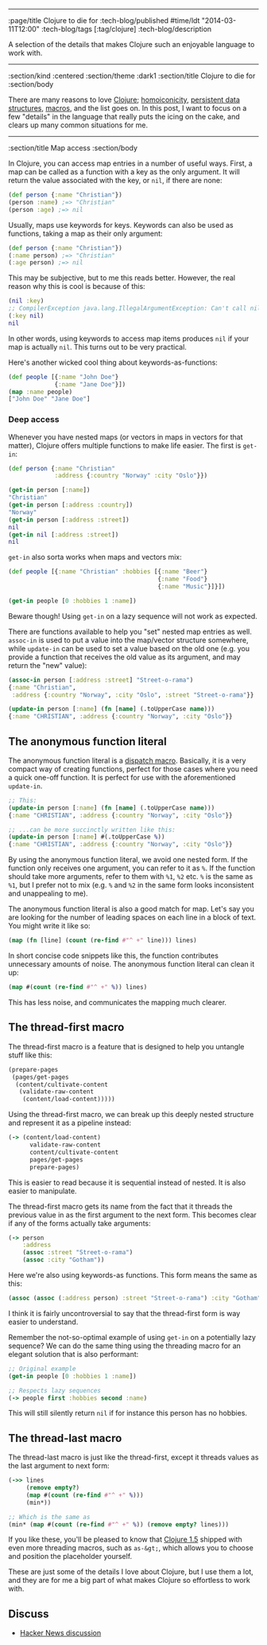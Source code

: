 --------------------------------------------------------------------------------
:page/title Clojure to die for
:tech-blog/published #time/ldt "2014-03-11T12:00"
:tech-blog/tags [:tag/clojure]
:tech-blog/description

A selection of the details that makes Clojure such an enjoyable language to work
with.

--------------------------------------------------------------------------------
:section/kind :centered
:section/theme :dark1
:section/title Clojure to die for
:section/body

There are many reasons to love [Clojure](http://clojure.org);
[homoiconicity](http://en.wikipedia.org/wiki/Homoiconicity),
[persistent data structures](http://en.wikipedia.org/wiki/Persistent_data_structure),
[macros](http://clojure.org/macros), and the list goes on. In this post, I want
to focus on a few "details" in the language that really puts the icing on the
cake, and clears up many common situations for me.

--------------------------------------------------------------------------------
:section/title Map access
:section/body

In Clojure, you can access map entries in a number of useful ways. First, a map
can be called as a function with a key as the only argument. It will return the
value associated with the key, or `nil`, if there are none:

```clj
(def person {:name "Christian"})
(person :name) ;=> "Christian"
(person :age) ;=> nil
```

Usually, maps use keywords for keys. Keywords can also be used as functions,
taking a map as their only argument:

```clj
(def person {:name "Christian"})
(:name person) ;=> "Christian"
(:age person) ;=> nil
```

This may be subjective, but to me this reads better. However, the real reason
why this is cool is because of this:

```clj
(nil :key)
;; CompilerException java.lang.IllegalArgumentException: Can't call nil, compiling:(/private/var/folders/56/h3kfyd9n0r16f42bf4swkszm0000gn/T/form-init2716363333658506112.clj:1:1)
(:key nil)
nil
```

In other words, using keywords to access map items produces `nil` if your map is
actually `nil`. This turns out to be very practical.

Here's another wicked cool thing about keywords-as-functions:

```clj
(def people [{:name "John Doe"}
             {:name "Jane Doe"}])
(map :name people)
["John Doe" "Jane Doe"]
```

### Deep access

Whenever you have nested maps (or vectors in maps in vectors for that matter),
Clojure offers multiple functions to make life easier. The first is
`get-in`:

```clj
(def person {:name "Christian"
             :address {:country "Norway" :city "Oslo"}})

(get-in person [:name])
"Christian"
(get-in person [:address :country])
"Norway"
(get-in person [:address :street])
nil
(get-in nil [:address :street])
nil
```

`get-in` also sorta works when maps and vectors mix:

```clj
(def people [{:name "Christian" :hobbies [{:name "Beer"}
                                          {:name "Food"}
                                          {:name "Music"}]}])

(get-in people [0 :hobbies 1 :name])
```

Beware though! Using `get-in` on a lazy sequence will not work as expected.

There are functions available to help you "set" nested map entries as well.
`assoc-in` is used to put a value into the map/vector structure
somewhere, while `update-in` can be used to set a value based on the
old one (e.g. you provide a function that receives the old value as its
argument, and may return the "new" value):

```clj
(assoc-in person [:address :street] "Street-o-rama")
{:name "Christian",
 :address {:country "Norway", :city "Oslo", :street "Street-o-rama"}}

(update-in person [:name] (fn [name] (.toUpperCase name)))
{:name "CHRISTIAN", :address {:country "Norway", :city "Oslo"}}
```

## The anonymous function literal
<a name="anon-fn"></a>

The anonymous function literal is
a [dispatch macro](http://clojure.org/reader#toc2). Basically, it is a very
compact way of creating functions, perfect for those cases where you need a
quick one-off function. It is perfect for use with the aforementioned
`update-in`.

```clj
;; This:
(update-in person [:name] (fn [name] (.toUpperCase name)))
{:name "CHRISTIAN", :address {:country "Norway", :city "Oslo"}}

;; ...can be more succinctly written like this:
(update-in person [:name] #(.toUpperCase %))
{:name "CHRISTIAN", :address {:country "Norway", :city "Oslo"}}
```

By using the anonymous function literal, we avoid one nested form. If the
function only receives one argument, you can refer to it as `%`. If the function
should take more arguments, refer to them with `%1`, `%2` etc. `%` is the same
as `%1`, but I prefer not to mix (e.g. `%` and `%2` in the same form looks
inconsistent and unappealing to me).

The anonymous function literal is also a good match for map. Let's say you are
looking for the number of leading spaces on each line in a block of text. You
might write it like so:


```clj
(map (fn [line] (count (re-find #"^ +" line))) lines)
```

In short concise code snippets like this, the function contributes unnecessary
amounts of noise. The anonymous function literal can clean it up:

```clj
(map #(count (re-find #"^ +" %)) lines)
```

This has less noise, and communicates the mapping much clearer.

## The thread-first macro
<a name="thread-first"></a>

The thread-first macro is a feature that is designed to help you untangle stuff
like this:

```clj
(prepare-pages
 (pages/get-pages
  (content/cultivate-content
   (validate-raw-content
    (content/load-content)))))
```

Using the thread-first macro, we can break up this deeply nested structure and
represent it as a pipeline instead:

```clj
(-> (content/load-content)
      validate-raw-content
      content/cultivate-content
      pages/get-pages
      prepare-pages)
```

This is easier to read because it is sequential instead of nested. It is also
easier to manipulate.

The thread-first macro gets its name from the fact that it threads the previous
value in as the first argument to the next form. This becomes clear if any of
the forms actually take arguments:

```clj
(-> person
    :address
    (assoc :street "Street-o-rama")
    (assoc :city "Gotham"))
```

Here we're also using keywords-as functions. This form means the same as this:

```clj
(assoc (assoc (:address person) :street "Street-o-rama") :city "Gotham")
```

I think it is fairly uncontroversial to say that the thread-first form is way
easier to understand.

Remember the not-so-optimal example of using `get-in` on a potentially lazy
sequence? We can do the same thing using the threading macro for an elegant
solution that is also performant:

```clj
;; Original example
(get-in people [0 :hobbies 1 :name])

;; Respects lazy sequences
(-> people first :hobbies second :name)
```

This will still silently return `nil` if for instance this person has no
hobbies.

## The thread-last macro
<a name="thread-last"></a>

The thread-last macro is just like the thread-first, except it threads values as
the last argument to next form:

```clj
(->> lines
     (remove empty?)
     (map #(count (re-find #"^ +" %)))
     (min*))

;; Which is the same as
(min* (map #(count (re-find #"^ +" %)) (remove empty? lines)))
```

If you like these, you'll be pleased to know
that [Clojure 1.5](https://github.com/clojure/clojure/blob/master/changes.md)
shipped with even more threading macros, such as `as-&gt;`, which allows you to
choose and position the placeholder yourself.

These are just some of the details I love about Clojure, but I use them a lot,
and they are for me a big part of what makes Clojure so effortless to work with.

## Discuss

- [Hacker News discussion](https://news.ycombinator.com/item?id=7377684)
